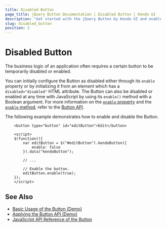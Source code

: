 ```yaml
---
title: Disabled Button
page_title: jQuery Button Documentation | Disabled Button | Kendo UI
description: "Get started with the jQuery Button by Kendo UI and enable or disable the widget."
slug: disabled_button
position: 2
---
```


# Disabled Button

The business logic of an application often requires a certain button to be temporarily disabled or enabled.

You can initially configure the Button as disabled either through its `enable` property or by initializing it from an element which has a `disabled="disabled"` HTML attribute. The Button can also be disabled or enabled at any time with JavaScript by using its `enable()` method with a Boolean argument. For more information on the [`enable` property](/api/javascript/ui/button/configuration/enable) and the [`enable` method](/api/javascript/ui/button/methods/enable), refer to the [Button API](/api/javascript/ui/button).

The following example demonstrates how to enable and disable the Button.

		<button type="button" id="editButton">Edit</button>

		<script>
		$(function(){
			var editButton = $("#editButton").kendoButton({
				enable: false
			}).data("kendoButton");

			// ...

			// Enable the button.
			editButton.enable(true);
		});
		</script>

## See Also

* [Basic Usage of the Button (Demo)](https://demos.telerik.com/kendo-ui/button/index)
* [Applying the Button API (Demo)](https://demos.telerik.com/kendo-ui/button/api)
* [JavaScript API Reference of the Button](/api/javascript/ui/button)
